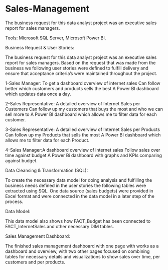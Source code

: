 # Sales-Management
The business request for this data analyst project was an executive sales report for sales managers.

Tools: Microsoft SQL Server, Microsoft Power BI.



Business Request & User Stories:

The business request for this data analyst project was an executive sales report for sales managers. Based on the request that was made from the business we following user stories were defined to fulfill delivery and ensure that acceptance criteria’s were maintained throughout the project.

1-Sales Manager: To get a dashboard overview of internet sales	Can follow better which customers and products sells the best	A Power BI dashboard which updates data once a day.

2-Sales Representative:	A detailed overview of Internet Sales per Customers	Can follow up my customers that buys the most and who we can sell more to	A Power BI dashboard which allows me to filter data for each customer.

3-Sales Representative:	A detailed overview of Internet Sales per Products	Can follow up my Products that sells the most	A Power BI dashboard which allows me to filter data for each Product.

4-Sales Manager:A dashboard overview of internet sales	Follow sales over time against budget	A Power Bi dashboard with graphs and KPIs comparing against budget.


Data Cleansing & Transformation (SQL):

To create the necessary data model for doing analysis and fulfilling the business needs defined in the user stories the following tables were extracted using SQL.
One data source (sales budgets) were provided in Excel format and were connected in the data model in a later step of the process.


Data Model:

This data model also shows how FACT_Budget has been connected to FACT_InternetSales and other necessary DIM tables.

Sales Management Dashboard:

The finished sales management dashboard with one page with works as a dashboard and overview, with two other pages focused on combining tables for necessary details and visualizations to show sales over time, per customers and per products.
